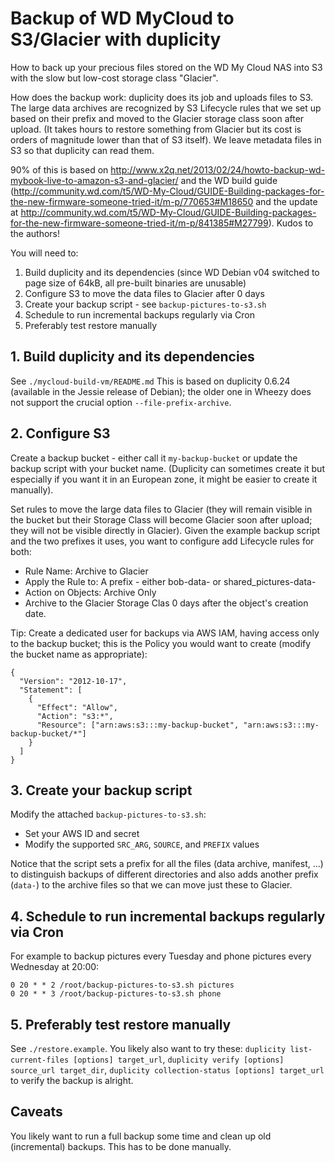 Backup of WD MyCloud to S3/Glacier with duplicity
=================================================

How to back up your precious files stored on the WD My Cloud NAS
into S3 with the slow but low-cost storage class "Glacier".

How does the backup work: duplicity does its job and uploads files
to S3. The large data archives are recognized by S3 Lifecycle rules that
we set up based on their prefix and moved to the Glacier storage class
soon after upload. (It takes hours to restore something from Glacier but
its cost is orders of magnitude lower than that of S3 itself). We leave
metadata files in S3 so that duplicity can read them.

90% of this is based on http://www.x2q.net/2013/02/24/howto-backup-wd-mybook-live-to-amazon-s3-and-glacier/ and the WD build guide (http://community.wd.com/t5/WD-My-Cloud/GUIDE-Building-packages-for-the-new-firmware-someone-tried-it/m-p/770653#M18650 and the update at http://community.wd.com/t5/WD-My-Cloud/GUIDE-Building-packages-for-the-new-firmware-someone-tried-it/m-p/841385#M27799). Kudos to the authors!

You will need to:

 1. Build duplicity and its dependencies (since WD Debian v04
    switched to page size of 64kB, all pre-built binaries are unusable)
 2. Configure S3 to move the data files to Glacier after 0 days
 3. Create your backup script - see `backup-pictures-to-s3.sh`
 4. Schedule to run incremental backups regularly via Cron
 5. Preferably test restore manually

## 1. Build duplicity and its dependencies

See `./mycloud-build-vm/README.md`
This is based on duplicity 0.6.24 (available in the Jessie release of Debian);
the older one in Wheezy does not support the crucial option `--file-prefix-archive`.

## 2. Configure S3

Create a backup bucket - either call it `my-backup-bucket` or update the
backup script with your bucket name. (Duplicity can sometimes create it but
especially if you want it in an European zone, it might be easier to create
it manually).

Set rules to move the large data files to Glacier (they will remain visible in the bucket 
but their Storage Class will become Glacier soon after upload; they will not be visible
directly in Glacier). Given the example backup script and the two prefixes it uses, you
want to configure add Lifecycle rules for both:

 * Rule Name: Archive to Glacier
 * Apply the Rule to: A prefix - either bob-data- or shared\_pictures-data- 
 * Action on Objects: Archive Only
 * Archive to the Glacier Storage Clas 0 days after the object's creation date.

Tip: Create a dedicated user for backups via AWS IAM, having access only to the backup bucket;
this is the Policy you would want to create (modify the bucket name as appropriate):

    {
      "Version": "2012-10-17",
      "Statement": [
        {
          "Effect": "Allow",
          "Action": "s3:*",
          "Resource": ["arn:aws:s3:::my-backup-bucket", "arn:aws:s3:::my-backup-bucket/*"]
        }
      ]
    }

## 3. Create your backup script

Modify the attached `backup-pictures-to-s3.sh`:

 * Set your AWS ID and secret
 * Modify the supported `SRC_ARG`, `SOURCE`, and `PREFIX` values

Notice that the script sets a prefix for all the files (data archive, manifest, ...) to
distinguish backups of different directories and also adds another prefix (`data-`) to
the archive files so that we can move just these to Glacier.

## 4. Schedule to run incremental backups regularly via Cron

For example to backup pictures every Tuesday and phone pictures every Wednesday at 20:00:

    0 20 * * 2 /root/backup-pictures-to-s3.sh pictures
    0 20 * * 3 /root/backup-pictures-to-s3.sh phone

## 5. Preferably test restore manually

See `./restore.example`. You likely also want to try these:
`duplicity list-current-files [options] target_url`,
`duplicity verify [options] source_url target_dir`,
`duplicity collection-status [options] target_url` to verify the backup is alright.

## Caveats

You likely want to run a full backup some time and clean up old (incremental) backups.
This has to be done manually.

